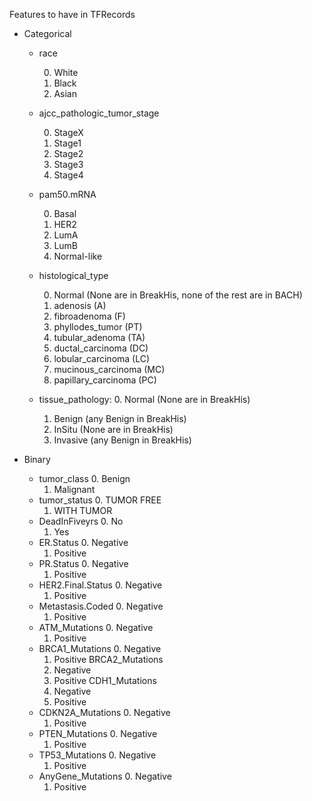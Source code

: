 Features to have in TFRecords


* Categorical
  * race

    0. White
    1. Black
    2. Asian
  * ajcc_pathologic_tumor_stage

    0. StageX
    1. Stage1
    2. Stage2
    3. Stage3
    4. Stage4
  * pam50.mRNA

    0. Basal
    1. HER2
    2. LumA
    3. LumB
    4. Normal-like
  * histological_type

    0. Normal (None are in BreakHis, none of the rest are in BACH)
    1. adenosis                  (A)
    2. fibroadenoma              (F)
    3. phyllodes_tumor           (PT)
    4. tubular_adenoma           (TA)
    5. ductal_carcinoma          (DC)
    6. lobular_carcinoma         (LC)
    7. mucinous_carcinoma        (MC)
    8. papillary_carcinoma       (PC)

  * tissue_pathology:
    0. Normal    (None are in BreakHis)
    1. Benign    (any Benign in BreakHis)
    2. InSitu    (None are in BreakHis)
    3. Invasive  (any Benign in BreakHis)


* Binary
  * tumor_class
    0. Benign
    1. Malignant 
  * tumor_status
    0. TUMOR FREE
    1. WITH TUMOR
  * DeadInFiveyrs
    0. No
    1. Yes
  * ER.Status
    0. Negative
    1. Positive
  * PR.Status
    0. Negative
    1. Positive
  * HER2.Final.Status
    0. Negative
    1. Positive
  * Metastasis.Coded
    0. Negative
    1. Positive
  * ATM_Mutations
    0. Negative
    1. Positive
  * BRCA1_Mutations
    0. Negative
    1. Positive
  BRCA2_Mutations
    0. Negative
    1. Positive
  CDH1_Mutations
    0. Negative
    1. Positive
  * CDKN2A_Mutations
    0. Negative
    1. Positive
  * PTEN_Mutations
    0. Negative
    1. Positive
  * TP53_Mutations
    0. Negative
    1. Positive
  * AnyGene_Mutations
    0. Negative
    1. Positive

